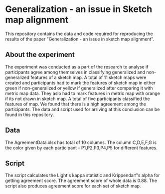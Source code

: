 # Generalization - an issue in Sketch map alignment

This repository contains the data and code required for reproducing the results of the paper "Generalization - an issue in sketch map alignment". 

## About the experiment

The experiment was conducted as a part of the research to analyse if participants agree among themselves in classifying generalized and non-generalized features of a sketch map. A total of 11 sketch maps were created and participants had to mark the features of sketch map in either green if non-generalized or yellow if generalized after comparing it with metric map data. They aslo had to mark features in metric map with orange if its not drawn in sketch map. A total of five participants classified the features of map. We found that there is a high agreement among the participants. The data and script used for arriving at this conclusion  can be found in this repository.

## Data

The AgreementData.xlsx has total of 10 columns. The column C,D,E,F,G is the color given by each participant - P1,P2,P3,P4,P5 for different features. 

## Script

The script calculates the Light's kappa statistic and Krippendarf's alpha for getting agreement score. The agreement score of whole data is 0.88. The script also produces agreement score for each set of sketch map.

